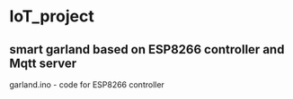 # IoT_project
smart garland based on ESP8266 controller and Mqtt server
-------------------
garland.ino - code for ESP8266 controller
